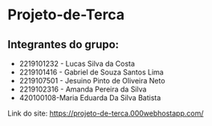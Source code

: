 # Projeto-de-Terca

## Integrantes do grupo:
- 2219101232 - Lucas Silva da Costa
- 2219101416 - Gabriel de Souza Santos Lima
- 2219107501 - Jesuino Pinto de Oliveira Neto
- 2219102316 - Amanda Pereira da Silva
- 420100108-Maria Eduarda Da Silva Batista


Link do site: https://projeto-de-terca.000webhostapp.com/
